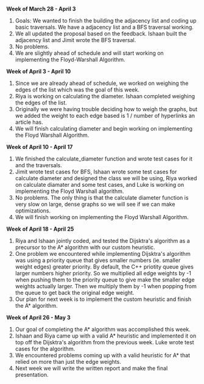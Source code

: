  **Week of March 28 - April 3** 
1. Goals: We wanted to finish the building the adjacency list and coding up basic traversals. We have a adjacency list and a BFS traversal working.
2. We all updated the proposal based on the feedback. Ishaan built the adjacency list and Jimit wrote the BFS traversal.
3. No problems.
4. We are slightly ahead of schedule and will start working on implementing the Floyd-Warshall Algorithm. 


**Week of April 3 - April 10** 
1. Since we are already ahead of schedule, we worked on weighing the edges of the list which was the goal of this week.
2. Riya is working on calculating the diameter. Ishaan completed weighing the edges of the list.
3. Originally we were having trouble deciding how to weigh the graphs, but we added the weight to each edge based is 1 / number of hyperlinks an article has. 
4. We will finish calculating diameter and begin working on implementing the Floyd Warshall Algorithm.

**Week of April 10 - April 17** 
1. We finished the calculate_diameter function and wrote test cases for it and the traversals. 
2. Jimit wrote test cases for BFS, Ishaan wrote some test cases for calculate diameter and designed the class we will be using, Riya worked on calculate diamater and some test cases, and Luke is working on implementing the Floyd Warshall algorithm. 
3. No problems. The only thing is that the calculate diameter function is very slow on large, dense graphs so we will see if we can make optimizations.
4. We will finish working on implementing the Floyd Warshall Algorithm. 


**Week of April 18 - April 25** 
1. Riya and Ishaan jointly coded, and tested the Dijsktra's algorithm as a precursor to the A* algorithm with our custom heuristic.
2. One problem we encountered while implementing Dijsktra's algorithm was using a priority queue that gives smaller numbers (ie. smaller weight edges) greater priority. By default, the C++ priotity queue gives larger numbers higher priority. So we multiplied all edge weights by -1 when pushing them to the priority queue to give make the smaller edge weights actually larger. Then we multiply them by -1 when popping from the queue to get back the original edge weight.
3. Our plan for next week is to implement the custom heuristic and finish the A* algorithm.

**Week of April 26 - May 3** 
1. Our goal of completing the A* algorithm was accomplished this week.
2. Ishaan and Riya came up with a valid A* heuristic and implemented it on top off the Dijsktra's algorithm from the previous week. Luke wrote test cases for the algorithm.
3. We encountered problems coming up with a valid heuristic for A* that relied on more than just the edge weights.
4. Next week we will write the written report and make the final presentation.